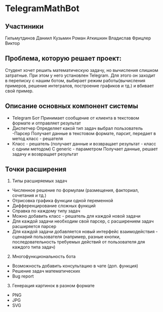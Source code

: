 # TelegramMathBot 


## Участиники
Гильмутдинов Даниил
Кузьмин Роман
Аткишкин Владислав
Фрицлер Виктор

## Проблема, которую решает проект: 
Студент хочет решить математическую задачу, но вычисления слишком затратные. При этом у него установлен Telegram. Для этого он заходит в переписку с нашим ботом, выбирает режим работы(вычисления примеров, решение интегралов, построение графиков и тд.) и вбивает свой пример.

## Описание основных компонент системы
- Telegram Бот
Принимает сообщение от клиента в текстовом формате и отправляет результат
- Диспетчер
Определяет какой тип задач выбрал пользователь
-Парсер
Получает данные в текстовом формате, парсит, передает в метод класс - решателя
- Класс - решатель (получает данные и возвращает результат - класс с одним методом)
С generic - параметром
Получает данные, решает задачу и возвращает результат

## Точки расширения
1) Типы расширяемых задач
- Численное решение по формулам (размещения, факториал, сочетания и тд.)
- Отрисовка графика функции одной переменной
- Дифференцирование сложных функций
- Справка по каждому типу задач
- Можно добавить класс - решатель для каждой новой задачи
- Для каждой задачи необходим свой парсер, с расширением задач расширяется парсер
- Для каждой задачи добавляется новый интерфейс взаимодействия - сценарий пользователя (например, разные кнопки, последовательность требуемых действий от пользователя для каждого типа задач)

2) Многофункциональность бота
- Возможность добавить консультацию в чате (доп. функция)
- Решение задач математических
- Bug report

3) Генерация картинок в разном формате
- PNG
- JPG
- SVG
